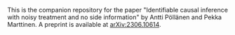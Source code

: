 This is the companion repository for the paper "Identifiable causal inference with noisy treatment and no side information" by Antti Pöllänen and Pekka Marttinen. A preprint is available at [arXiv:2306.10614](https://arxiv.org/abs/2306.10614).
